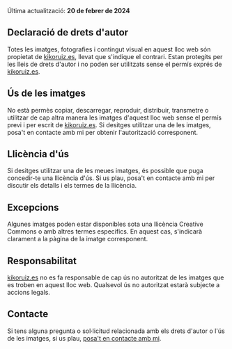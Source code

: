 Última actualització: **20 de febrer de 2024**

## Declaració de drets d'autor

Totes les imatges, fotografies i contingut visual en aquest lloc web són propietat de [kikoruiz.es](/), llevat que s'indique el contrari. Estan protegits per les lleis de drets d'autor i no poden ser utilitzats sense el permís exprés de [kikoruiz.es](/).

## Ús de les imatges

No està permès copiar, descarregar, reproduir, distribuir, transmetre o utilitzar de cap altra manera les imatges d'aquest lloc web sense el permís previ i per escrit de [kikoruiz.es](/). Si desitges utilitzar una de les imatges, posa't en contacte amb mi per obtenir l'autorització corresponent.

## Llicència d'ús

Si desitges utilitzar una de les meues imatges, és possible que puga concedir-te una llicència d'ús. Si us plau, posa't en contacte amb mi per discutir els detalls i els termes de la llicència.

## Excepcions

Algunes imatges poden estar disponibles sota una llicència Creative Commons o amb altres termes específics. En aquest cas, s'indicarà clarament a la pàgina de la imatge corresponent.

## Responsabilitat

[kikoruiz.es](/) no es fa responsable de cap ús no autoritzat de les imatges que es troben en aquest lloc web. Qualsevol ús no autoritzat estarà subjecte a accions legals.

## Contacte

Si tens alguna pregunta o sol·licitud relacionada amb els drets d'autor o l'ús de les imatges, si us plau, [posa't en contacte amb mi](/#contacte).
